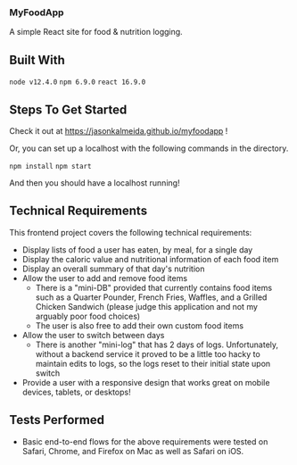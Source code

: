 ### MyFoodApp

A simple React site for food & nutrition logging.

## Built With

`node v12.4.0`
`npm 6.9.0`
`react 16.9.0`

## Steps To Get Started

Check it out at https://jasonkalmeida.github.io/myfoodapp !

Or, you can set up a localhost with the following commands in the directory.

`npm install`
`npm start`

And then you should have a localhost running!

## Technical Requirements

This frontend project covers the following technical requirements:

- Display lists of food a user has eaten, by meal, for a single day
- Display the caloric value and nutritional information of each food item
- Display an overall summary of that day's nutrition
- Allow the user to add and remove food items
  - There is a "mini-DB" provided that currently contains  food items such as a Quarter Pounder, French Fries, Waffles, and a Grilled Chicken Sandwich (please judge this application and not my arguably poor food choices)
  - The user is also free to add their own custom food items
- Allow the user to switch between days
  - There is another "mini-log" that has 2 days of logs. Unfortunately, without a backend service it proved to be a little too hacky to maintain edits to logs, so the logs reset to their initial state upon switch
- Provide a user with a responsive design that works great on mobile devices, tablets, or desktops!

## Tests Performed

- Basic end-to-end flows for the above requirements were tested on Safari, Chrome, and Firefox on Mac as well as Safari on iOS.

